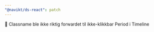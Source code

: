 ```yaml
---
"@navikt/ds-react": patch
---
```


:bug: Classname ble ikke riktig forwardet til ikke-klikkbar Period i Timeline
